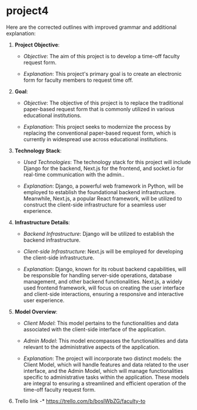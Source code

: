 # project4
Here are the corrected outlines with improved grammar and additional explanation:

1. **Project Objective**:
   - *Objective*: The aim of this project is to develop a time-off faculty request form.

   - *Explanation*: This project's primary goal is to create an electronic form for faculty members to request time off.

2. **Goal**:
   - *Objective*: The objective of this project is to replace the traditional paper-based request form that is commonly utilized in various educational institutions.

   - *Explanation*: This project seeks to modernize the process by replacing the conventional paper-based request form, which is currently in widespread use across educational institutions.

3. **Technology Stack**:
   - *Used Technologies*: The technology stack for this project will include Django for the backend, Next.js for the frontend, and socket.io for real-time communication with the admin..

   - *Explanation*: Django, a powerful web framework in Python, will be employed to establish the foundational backend infrastructure. Meanwhile, Next.js, a popular React framework, will be utilized to construct the client-side infrastructure for a seamless user experience.

4. **Infrastructure Details**:
   - *Backend Infrastructure*: Django will be utilized to establish the backend infrastructure.

   - *Client-side Infrastructure*: Next.js will be employed for developing the client-side infrastructure.

   - *Explanation*: Django, known for its robust backend capabilities, will be responsible for handling server-side operations, database management, and other backend functionalities. Next.js, a widely used frontend framework, will focus on creating the user interface and client-side interactions, ensuring a responsive and interactive user experience.

5. **Model Overview**:
   - *Client Model*: This model pertains to the functionalities and data associated with the client-side interface of the application.

   - *Admin Model*: This model encompasses the functionalities and data relevant to the administrative aspects of the application.

   - *Explanation*: The project will incorporate two distinct models: the Client Model, which will handle features and data related to the user interface, and the Admin Model, which will manage functionalities specific to administrative tasks within the application. These models are integral to ensuring a streamlined and efficient operation of the time-off faculty request form.
  
6. Trello link
   -* https://trello.com/b/bosIWbZG/faculty-to
